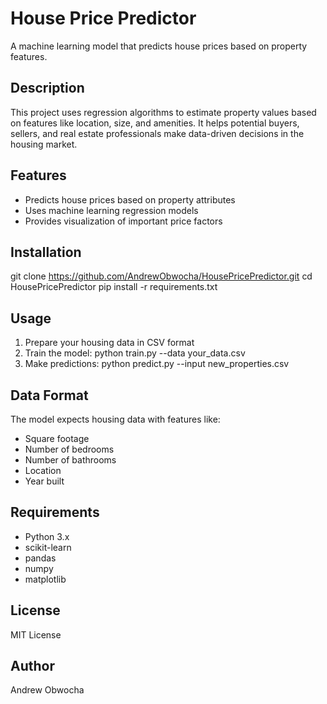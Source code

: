 # House Price Predictor

A machine learning model that predicts house prices based on property features.

## Description

This project uses regression algorithms to estimate property values based on features like location, size, and amenities. It helps potential buyers, sellers, and real estate professionals make data-driven decisions in the housing market.

## Features

- Predicts house prices based on property attributes
- Uses machine learning regression models
- Provides visualization of important price factors

## Installation

git clone https://github.com/AndrewObwocha/HousePricePredictor.git
cd HousePricePredictor
pip install -r requirements.txt

## Usage

1. Prepare your housing data in CSV format
2. Train the model: python train.py --data your_data.csv
3. Make predictions: python predict.py --input new_properties.csv

## Data Format

The model expects housing data with features like:
- Square footage
- Number of bedrooms
- Number of bathrooms
- Location
- Year built

## Requirements

- Python 3.x
- scikit-learn
- pandas
- numpy
- matplotlib

## License

MIT License

## Author

Andrew Obwocha
